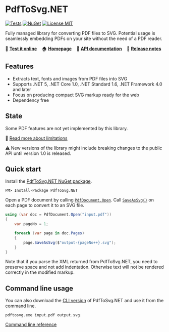 # PdfToSvg.NET

[![Tests](https://img.shields.io/github/workflow/status/dmester/pdftosvg.net/Build%20and%20test/master?style=flat-square)](https://github.com/dmester/pdftosvg.net/actions)
[![NuGet](https://img.shields.io/nuget/vpre/PdfToSvg.NET?style=flat-square)](https://www.nuget.org/packages/PdfToSvg.NET/)
[![License MIT](https://img.shields.io/badge/license-MIT-blue.svg?style=flat-square)](https://github.com/dmester/pdftosvg.net/blob/master/LICENSE)

Fully managed library for converting PDF files to SVG. Potential usage is seamlessly embedding PDFs on your site without the need of a PDF reader.

🚀 [**Test it online**](https://pdftosvg.net/) &nbsp;&nbsp;
🏠 [**Homepage**](https://pdftosvg.net/) &nbsp;&nbsp;
📖 [**API documentation**](https://pdftosvg.net/api/) &nbsp;&nbsp;
📜 [**Release notes**](https://github.com/dmester/pdftosvg.net/releases)

## Features

* Extracts text, fonts and images from PDF files into SVG
* Supports .NET 5, .NET Core 1.0, .NET Standard 1.6, .NET Framework 4.0 and later
* Focus on producing compact SVG markup ready for the web
* Dependency free

## State
Some PDF features are not yet implemented by this library.

📖 [Read more about limitations](https://github.com/dmester/pdftosvg.net/blob/master/docs/limitations.md)

⚠️ New versions of the library might include breaking changes to the public API until version 1.0 is released.

## Quick start
Install the [PdfToSvg.NET NuGet package](https://www.nuget.org/packages/PdfToSvg.NET/).

```
PM> Install-Package PdfToSvg.NET
```

Open a PDF document by calling [`PdfDocument.Open`](https://pdftosvg.net/api/M_PdfToSvg_PdfDocument_Open_1). Call [`SaveAsSvg()`](https://pdftosvg.net/api/M_PdfToSvg_PdfPage_SaveAsSvg_1) on each page to convert it to an SVG file.

```csharp
using (var doc = PdfDocument.Open("input.pdf"))
{
    var pageNo = 1;

    foreach (var page in doc.Pages)
    {
        page.SaveAsSvg($"output-{pageNo++}.svg");
    }
}
```

Note that if you parse the XML returned from PdfToSvg.NET, you need to preserve space and not add indentation.
Otherwise text will not be rendered correctly in the modified markup.

## Command line usage

You can also download the [CLI version](https://github.com/dmester/pdftosvg.net/releases/latest/download/pdftosvg.exe) of PdfToSvg.NET and use it from the command line.

```
pdftosvg.exe input.pdf output.svg
```

[Command line reference](https://github.com/dmester/pdftosvg.net/blob/master/docs/command-line-usage.md)
